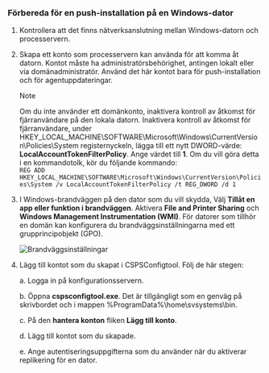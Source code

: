 ### <a name="prepare-for-a-push-installation-on-a-windows-computer"></a>Förbereda för en push-installation på en Windows-dator

1. Kontrollera att det finns nätverksanslutning mellan Windows-datorn och processervern.
1. Skapa ett konto som processervern kan använda för att komma åt datorn. Kontot måste ha administratörsbehörighet, antingen lokalt eller via domänadministratör. Använd det här kontot bara för push-installation och för agentuppdateringar.

   > [!NOTE]
   > Om du inte använder ett domänkonto, inaktivera kontroll av åtkomst för fjärranvändare på den lokala datorn. Inaktivera kontroll av åtkomst för fjärranvändare, under HKEY_LOCAL_MACHINE\SOFTWARE\Microsoft\Windows\CurrentVersion\Policies\System registernyckeln, lägga till ett nytt DWORD-värde: **LocalAccountTokenFilterPolicy**. Ange värdet till **1**. Om du vill göra detta i en kommandotolk, kör du följande kommando:  
   `REG ADD HKEY_LOCAL_MACHINE\SOFTWARE\Microsoft\Windows\CurrentVersion\Policies\System /v LocalAccountTokenFilterPolicy /t REG_DWORD /d 1`
   >
   >
1. I Windows-brandväggen på den dator som du vill skydda, Välj **Tillåt en app eller funktion i brandväggen**. Aktivera **File and Printer Sharing** och **Windows Management Instrumentation (WMI)**. För datorer som tillhör en domän kan konfigurera du brandväggsinställningarna med ett grupprincipobjekt (GPO).

   ![Brandväggsinställningar](./media/site-recovery-prepare-push-install-mob-svc-win/mobility1.png)

1. Lägg till kontot som du skapat i CSPSConfigtool. Följ de här stegen:

    a. Logga in på konfigurationsservern.

    b. Öppna **cspsconfigtool.exe**. Det är tillgängligt som en genväg på skrivbordet och i mappen %ProgramData%\home\svsystems\bin.

    c. På den **hantera konton** fliken **Lägg till konto**.

    d. Lägg till kontot som du skapade.

    e. Ange autentiseringsuppgifterna som du använder när du aktiverar replikering för en dator.
